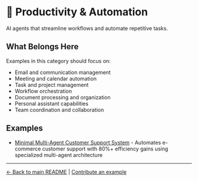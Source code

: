 # 📧 Productivity & Automation

AI agents that streamline workflows and automate repetitive tasks.

## What Belongs Here

Examples in this category should focus on:
- Email and communication management
- Meeting and calendar automation
- Task and project management
- Workflow orchestration
- Document processing and organization
- Personal assistant capabilities
- Team coordination and collaboration

## Examples

- [Minimal Multi-Agent Customer Support System](minimal-multi-agent-customer-support.md) - Automates e-commerce customer support with 80%+ efficiency gains using specialized multi-agent architecture

---

[← Back to main README](../../README.md) | [Contribute an example](../../CONTRIBUTING.md)
